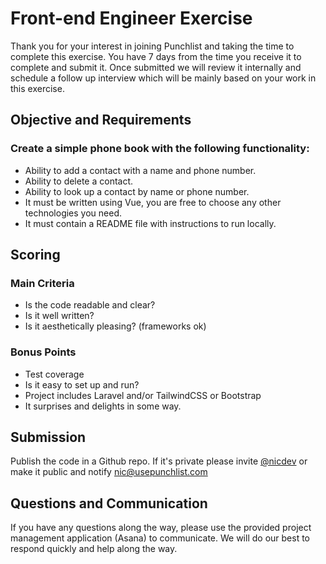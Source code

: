 # Front-end Engineer Exercise

Thank you for your interest in joining Punchlist and taking the time to complete this exercise. You have 7 days from the time you receive it to complete and submit it. Once submitted we will review it internally and schedule a follow up interview which will be mainly based on your work in this exercise.

## Objective and Requirements

### Create a simple phone book with the following functionality:

* Ability to add a contact with a name and phone number.
* Ability to delete a contact.
* Ability to look up a contact by name or phone number.
* It must be written using Vue, you are free to choose any other technologies you need.
* It must contain a README file with instructions to run locally.

## Scoring

### Main Criteria
* Is the code readable and clear?
* Is it well written?
* Is it aesthetically pleasing? (frameworks ok)

### Bonus Points
* Test coverage
* Is it easy to set up and run?
* Project includes Laravel and/or TailwindCSS or Bootstrap
* It surprises and delights in some way.

## Submission
Publish the code in a Github repo. If it's private please invite [@nicdev](https://github.com/nicdev) or make it public and notify [nic@usepunchlist.com](mailto:nic@usepunchlist.com)

## Questions and Communication
If you have any questions along the way, please use the provided project management application (Asana) to communicate. We will do our best to respond quickly and help along the way.